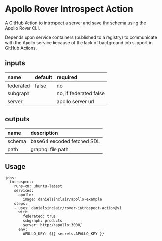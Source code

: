 # Apollo Rover Introspect Action

A GitHub Action to introspect a server and save the schema using the Apollo [Rover CLI](https://www.apollographql.com/docs/rover/).

Depends upon service containers (published to a registry) to communicate with the Apollo service because of the lack of background job support in GitHub Actions.

## inputs
| name        | default | required               |
| :---------- | :------ | :--------------------- |
| federated   | false   | no                     |
| subgraph    |         | no, if federated false |
| server      |         | apollo server url      |

## outputs
| name   | description                |
| :----- | :------------------------- |
| schema | base64 encoded fetched SDL |
| path   | graphql file path          |

## Usage
```
jobs:
  introspect:
    runs-on: ubuntu-latest
    services:
      apollo:
        image: danielsinclair/apollo-example
    steps:
    - uses: danielsinclair/rover-introspect-action@v1
      with:
        federated: true
        subgraph: products
        server: http://apollo:3000/
      env:
        APOLLO_KEY: ${{ secrets.APOLLO_KEY }}
```